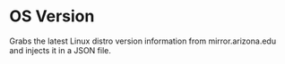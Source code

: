 # OS Version

Grabs the latest Linux distro version information from mirror.arizona.edu and injects it in a JSON file.